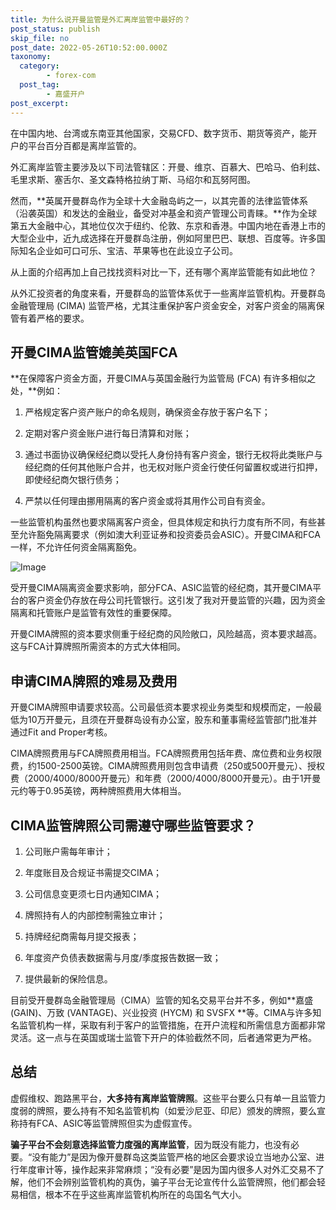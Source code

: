 ```yaml
---
title: 为什么说开曼监管是外汇离岸监管中最好的？
post_status: publish
skip_file: no
post_date: 2022-05-26T10:52:00.000Z
taxonomy:
  category:
        - forex-com
  post_tag:
        - 嘉盛开户
post_excerpt: 
---
```

在中国内地、台湾或东南亚其他国家，交易CFD、数字货币、期货等资产，能开户的平台百分百都是离岸监管的。

外汇离岸监管主要涉及以下司法管辖区：开曼、维京、百慕大、巴哈马、伯利兹、毛里求斯、塞舌尔、圣文森特格拉纳丁斯、马绍尔和瓦努阿图。

然而，**英属开曼群岛作为全球十大金融岛屿之一，以其完善的法律监管体系（沿袭英国）和发达的金融业，备受对冲基金和资产管理公司青睐。**作为全球第五大金融中心，其地位仅次于纽约、伦敦、东京和香港。中国内地在香港上市的大型企业中，近九成选择在开曼群岛注册，例如阿里巴巴、联想、百度等。许多国际知名企业如可口可乐、宝洁、苹果等也在此设立子公司。

从上面的介绍再加上自己找找资料对比一下，还有哪个离岸监管能有如此地位？

从外汇投资者的角度来看，开曼群岛的监管体系优于一些离岸监管机构。开曼群岛金融管理局 (CIMA) 监管严格，尤其注重保护客户资金安全，对客户资金的隔离保管有着严格的要求。

## 开曼CIMA监管媲美英国FCA

**在保障客户资金方面，开曼CIMA与英国金融行为监管局 (FCA) 有许多相似之处，**例如：

1. 严格规定客户资产账户的命名规则，确保资金存放于客户名下；

1. 定期对客户资金账户进行每日清算和对账；

1. 通过书面协议确保经纪商以受托人身份持有客户资金，银行无权将此类账户与经纪商的任何其他账户合并，也无权对账户资金行使任何留置权或进行扣押，即使经纪商欠银行债务；

1. 严禁以任何理由挪用隔离的客户资金或将其用作公司自有资金。

一些监管机构虽然也要求隔离客户资金，但具体规定和执行力度有所不同，有些甚至允许豁免隔离要求（例如澳大利亚证券和投资委员会ASIC）。开曼CIMA和FCA一样，不允许任何资金隔离豁免。

![Image](https://prod-files-secure.s3.us-west-2.amazonaws.com/39ed1227-6d7d-4570-be36-9ccd4a2c4241/bd849744-3fcb-4a37-8312-357962c8f065/image.png?X-Amz-Algorithm=AWS4-HMAC-SHA256&X-Amz-Content-Sha256=UNSIGNED-PAYLOAD&X-Amz-Credential=ASIAZI2LB466YYYXGY6P%2F20250219%2Fus-west-2%2Fs3%2Faws4_request&X-Amz-Date=20250219T101356Z&X-Amz-Expires=3600&X-Amz-Security-Token=IQoJb3JpZ2luX2VjEHoaCXVzLXdlc3QtMiJIMEYCIQDxiNtLdz6E%2BOpeiDQiYihc%2FLGLPuQ%2B2il94sK5ckOkhwIhAKjJe6Il0YZydINtOm6%2FmoZhsPm29Oag1MldX33JZuDGKogECKP%2F%2F%2F%2F%2F%2F%2F%2F%2F%2FwEQABoMNjM3NDIzMTgzODA1Igybm2fOlQ2OelQ8RtAq3AM%2B0BfhO8CWkQJAO3VL0co8Yzs07EpfZUj99Tqw3dGaLClCH54FuRCKbOxoOjvF9xitm5Pw%2FHlUbpLkPk%2BMy0C23i%2BK8ZpwLWkC7itriVaC%2BA1gGPSenrbtwAqanSgOblCHeziFpRhCXJ8JyKTOal1rbdEuQojf04O5QBF8S5SgDPGKa058x3jGFFz4B11tPBmOAQMOKUWghwOTfMxeki2wk4UBkaFV1nqoIXnwhdPizDxKlx3nOV4y87aFD3EgaDNx%2BlkHWz2V%2FEpEtdVshXuS%2BD%2FMmRgXGyrJtfx%2FAoO928wgH9efjgaW9Cl7JGkzk5cc3dEuvuFJavuskPAXRIGuu%2B6MU9LcH24cFIRhyTzcVn6agLWWRpzUMznvthotYc%2BUkj5IVN3Egb3qSXGq7gNxFZxc110%2FJN0o2i63PpRCeiWkjIxmomx5SeeLrL2pFSO7%2Bvo%2FXJDOazimeWcU9QQzpBs2uRLH0pXb31WYHQHa1%2BRdQlbKr7oYqHATZEnT33SPebGxaUVcRAzPIxypiI1XRTZkM%2FqHlyJ1m8i%2FiG%2BJlC3iPM053hQRr4jCsWbSL3uwDb3WHSFlDgJpKpRqAYzlg%2FPcD1kSpGfoSuuTcXjBxcq579pLrEoQdLT59TCU2ta9BjqkAcaoE2JT2eoaiX8ABk%2BYW%2BtcNtt%2F%2FRgNDldJBl4Psh%2FGvej7JpbDFHWse13yKAnfVQhG9lIgbG65dyZa4OA6wqhA%2FlkeverZdzTIekInBMye%2FixC7As4amMXJSfuYkIGnODr5cQwoa5NKVRpQQEEssqF4e1loPv5hh1kON5zKghJvsEOLXyL4eyQpho8ipsDp2x7AWNuZ6MGX6Gjjgp%2BCJBFzHfu&X-Amz-Signature=b1f1b1543e7cc2f0ce5777768cf31baf5105f35fe234d8f8a56a87c56b87c9dd&X-Amz-SignedHeaders=host&x-id=GetObject)

受开曼CIMA隔离资金要求影响，部分FCA、ASIC监管的经纪商，其开曼CIMA平台的客户资金仍存放在母公司托管银行。这引发了我对开曼监管的兴趣，因为资金隔离和托管账户是监管有效性的重要保障。

开曼CIMA牌照的资本要求侧重于经纪商的风险敞口，风险越高，资本要求越高。这与FCA计算牌照所需资本的方式大体相同。

## **申请CIMA牌照的难易及费用**

开曼CIMA牌照申请要求较高。公司最低资本要求视业务类型和规模而定，一般最低为10万开曼元，且须在开曼群岛设有办公室，股东和董事需经监管部门批准并通过Fit and Proper考核。

CIMA牌照费用与FCA牌照费用相当。FCA牌照费用包括年费、席位费和业务权限费，约1500-2500英镑。CIMA牌照费用则包含申请费（250或500开曼元）、授权费（2000/4000/8000开曼元）和年费（2000/4000/8000开曼元）。由于1开曼元约等于0.95英镑，两种牌照费用大体相当。

## CIMA监管牌照公司需遵守哪些监管要求？

1. 公司账户需每年审计；

1. 年度账目及合规证书需提交CIMA；

1. 公司信息变更须七日内通知CIMA；

1. 牌照持有人的内部控制需独立审计；

1. 持牌经纪商需每月提交报表；

1. 年度资产负债表数据需与月度/季度报告数据一致；

1. 提供最新的保险信息。

目前受开曼群岛金融管理局（CIMA）监管的知名交易平台并不多，例如**嘉盛 (GAIN)、万致 (VANTAGE)、兴业投资 (HYCM) 和 SVSFX **等。CIMA与许多知名监管机构一样，采取有利于客户的监管措施，在开户流程和所需信息方面都非常灵活。这一点与在英国或瑞士监管下开户的体验截然不同，后者通常更为严格。

## 总结

虚假维权、跑路黑平台，**大多持有离岸监管牌照**。这些平台要么只有单一且监管力度弱的牌照，要么持有不知名监管机构（如爱沙尼亚、印尼）颁发的牌照，要么宣称持有FCA、ASIC等监管牌照但实为虚假宣传。

**骗子平台不会刻意选择监管力度强的离岸监管**，因为既没有能力，也没有必要。“没有能力”是因为像开曼群岛这类监管严格的地区会要求设立当地办公室、进行年度审计等，操作起来非常麻烦；“没有必要”是因为国内很多人对外汇交易不了解，他们不会辨别监管机构的真伪，骗子平台无论宣传什么监管牌照，他们都会轻易相信，根本不在乎这些离岸监管机构所在的岛国名气大小。